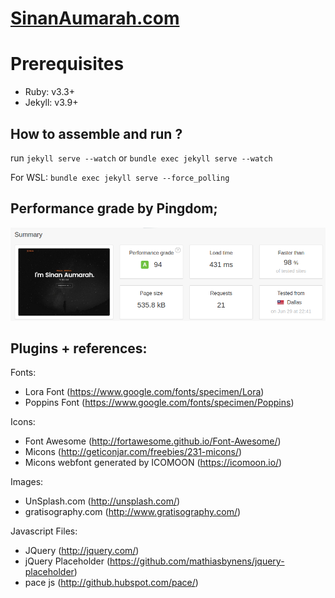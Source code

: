 # [SinanAumarah.com](https://sinanaumarah.com)

# Prerequisites
- Ruby: v3.3+
- Jekyll: v3.9+

## How to assemble and run ?
run `jekyll serve --watch` or `bundle exec jekyll serve --watch`

For WSL:
`bundle exec jekyll serve --force_polling`


## Performance grade by Pingdom;
![Pingdom](assets/images/pingdom.png "Pingdom results")



## Plugins + references:

Fonts:
 - Lora Font (https://www.google.com/fonts/specimen/Lora)
 - Poppins Font (https://www.google.com/fonts/specimen/Poppins)

Icons:
 - Font Awesome (http://fortawesome.github.io/Font-Awesome/)
 - Micons (http://geticonjar.com/freebies/231-micons/)
 - Micons webfont generated by ICOMOON (https://icomoon.io/)

Images:
 - UnSplash.com (http://unsplash.com/)
 - gratisography.com (http://www.gratisography.com/)

Javascript Files:

 - JQuery (http://jquery.com/)
 - jQuery Placeholder (https://github.com/mathiasbynens/jquery-placeholder)
 - pace js (http://github.hubspot.com/pace/)



